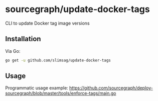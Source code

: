 # sourcegraph/update-docker-tags

CLI to update Docker tag image versions

## Installation

Via Go:

```sh
go get -u github.com/slimsag/update-docker-tags
```

## Usage

Programmatic usage example: https://github.com/sourcegraph/deploy-sourcegraph/blob/master/tools/enforce-tags/main.go

